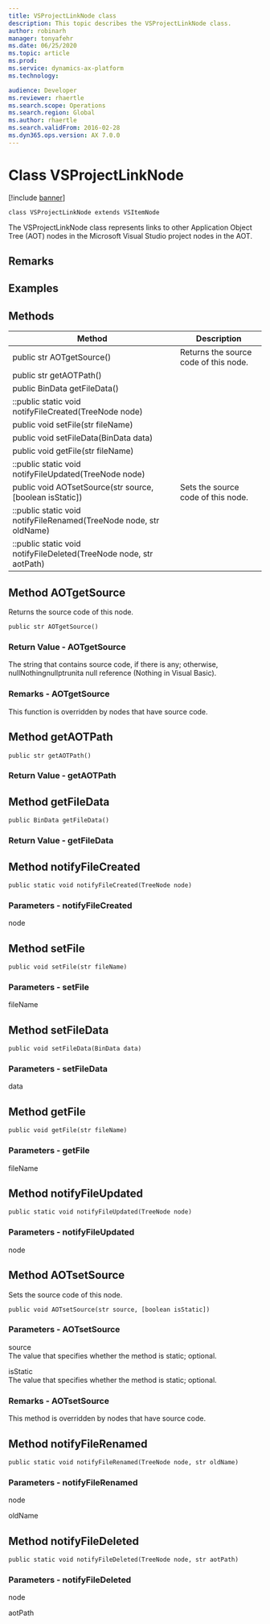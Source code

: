 ```yaml
---
title: VSProjectLinkNode class
description: This topic describes the VSProjectLinkNode class.
author: robinarh
manager: tonyafehr
ms.date: 06/25/2020
ms.topic: article
ms.prod: 
ms.service: dynamics-ax-platform
ms.technology: 

audience: Developer
ms.reviewer: rhaertle
ms.search.scope: Operations
ms.search.region: Global
ms.author: rhaertle
ms.search.validFrom: 2016-02-28
ms.dyn365.ops.version: AX 7.0.0
---
```


# Class VSProjectLinkNode

[!include [banner](../includes/banner.md)]

```xpp
class VSProjectLinkNode extends VSItemNode
```

The VSProjectLinkNode class represents links to other Application Object Tree (AOT) nodes in the Microsoft Visual Studio project nodes in the AOT.

## Remarks

## Examples

## Methods

| Method                                                             | Description                           |
|--------------------------------------------------------------------|---------------------------------------|
| public str AOTgetSource()                                          | Returns the source code of this node. |
| public str getAOTPath()                                            |                                       |
| public BinData getFileData()                                       |                                       |
| ::public static void notifyFileCreated(TreeNode node)              |                                       |
| public void setFile(str fileName)                                  |                                       |
| public void setFileData(BinData data)                              |                                       |
| public void getFile(str fileName)                                  |                                       |
| ::public static void notifyFileUpdated(TreeNode node)              |                                       |
| public void AOTsetSource(str source, \[boolean isStatic\])         | Sets the source code of this node.    |
| ::public static void notifyFileRenamed(TreeNode node, str oldName) |                                       |
| ::public static void notifyFileDeleted(TreeNode node, str aotPath) |                                       |

## Method AOTgetSource

Returns the source code of this node.

```xpp
public str AOTgetSource()
```

### Return Value - AOTgetSource

The string that contains source code, if there is any; otherwise, nullNothingnullptrunita null reference (Nothing in Visual Basic).

### Remarks - AOTgetSource

This function is overridden by nodes that have source code.

## Method getAOTPath

```xpp
public str getAOTPath()
```

### Return Value - getAOTPath

## Method getFileData

```xpp
public BinData getFileData()
```

### Return Value - getFileData

## Method notifyFileCreated

```xpp
public static void notifyFileCreated(TreeNode node)
```

### Parameters - notifyFileCreated

node  

## Method setFile

```xpp
public void setFile(str fileName)
```

### Parameters - setFile

fileName  

## Method setFileData

```xpp
public void setFileData(BinData data)
```

### Parameters - setFileData

data  

## Method getFile

```xpp
public void getFile(str fileName)
```

### Parameters - getFile

fileName  

## Method notifyFileUpdated

```xpp
public static void notifyFileUpdated(TreeNode node)
```

### Parameters - notifyFileUpdated

node  

## Method AOTsetSource

Sets the source code of this node.

```xpp
public void AOTsetSource(str source, [boolean isStatic])
```

### Parameters - AOTsetSource

source  
The value that specifies whether the method is static; optional.

<!-- -->

isStatic  
The value that specifies whether the method is static; optional.

### Remarks - AOTsetSource

This method is overridden by nodes that have source code.

## Method notifyFileRenamed

```xpp
public static void notifyFileRenamed(TreeNode node, str oldName)
```

### Parameters - notifyFileRenamed

node  

<!-- -->

oldName  

## Method notifyFileDeleted

```xpp
public static void notifyFileDeleted(TreeNode node, str aotPath)
```

### Parameters - notifyFileDeleted

node  

<!-- -->

aotPath  

